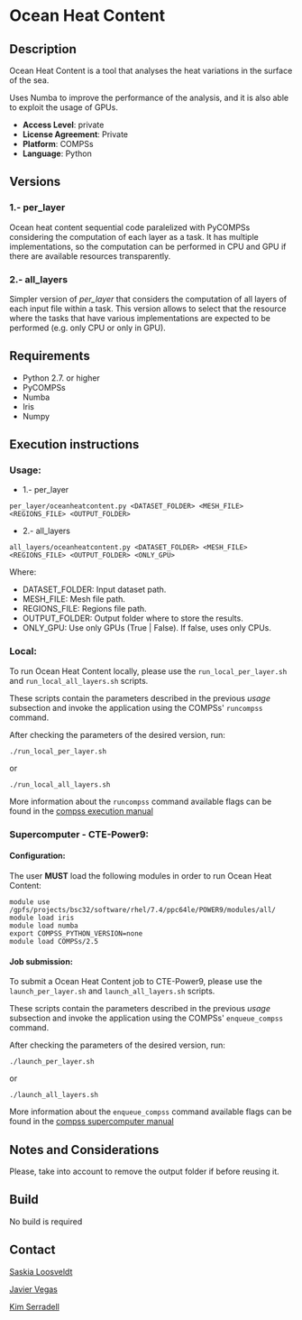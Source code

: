 # Ocean Heat Content

## Description

Ocean Heat Content is a tool that analyses the heat variations in the surface
of the sea.

Uses Numba to improve the performance of the analysis, and it is also able to
exploit the usage of GPUs.

* **Access Level**: private
* **License Agreement**: Private
* **Platform**: COMPSs
* **Language**: Python

## Versions

### 1.- per_layer
Ocean heat content sequential code paralelized with PyCOMPSs considering the
computation of each layer as a task. It has multiple implementations, so the
computation can be performed in CPU and GPU if there are available resources
transparently.

### 2.- all_layers
Simpler version of *per_layer* that considers the computation of all layers
of each input file within a task. This version allows to select that the
resource where the tasks that have various implementations are expected to
be performed (e.g. only CPU or only in GPU).

                
## Requirements

* Python 2.7. or higher
* PyCOMPSs
* Numba
* Iris
* Numpy

## Execution instructions

### Usage:

* 1.- per_layer
```
per_layer/oceanheatcontent.py <DATASET_FOLDER> <MESH_FILE> <REGIONS_FILE> <OUTPUT_FOLDER>
```
* 2.- all_layers
```
all_layers/oceanheatcontent.py <DATASET_FOLDER> <MESH_FILE> <REGIONS_FILE> <OUTPUT_FOLDER> <ONLY_GPU>
```

Where:
* DATASET_FOLDER: Input dataset path.
* MESH_FILE: Mesh file path.
* REGIONS_FILE: Regions file path.
* OUTPUT_FOLDER: Output folder where to store the results.
* ONLY_GPU: Use only GPUs (True | False). If false, uses only CPUs.

### Local:

To run Ocean Heat Content locally, please use the ```run_local_per_layer.sh``` and
```run_local_all_layers.sh``` scripts.

These scripts contain the parameters described in the previous *usage* subsection and invoke
the application using the COMPSs' ```runcompss``` command. 

After checking the parameters of the desired version, run:
```
./run_local_per_layer.sh
```
or
```
./run_local_all_layers.sh
```

More information about the ```runcompss``` command available flags can be found in the 
[compss execution manual](http://compss.bsc.es/releases/compss/latest/docs/COMPSs_User_Manual_App_Exec.pdf)
 
### Supercomputer - CTE-Power9:

#### Configuration:

The user **MUST** load the following modules in order to run Ocean Heat Content:

```
module use /gpfs/projects/bsc32/software/rhel/7.4/ppc64le/POWER9/modules/all/
module load iris
module load numba
export COMPSS_PYTHON_VERSION=none
module load COMPSs/2.5 
```

#### Job submission:

To submit a Ocean Heat Content job to CTE-Power9, please use the ```launch_per_layer.sh``` and
```launch_all_layers.sh``` scripts.

These scripts contain the parameters described in the previous *usage* subsection and invoke
the application using the COMPSs' ```enqueue_compss``` command. 

After checking the parameters of the desired version, run:
```
./launch_per_layer.sh
```
or
```
./launch_all_layers.sh
```

More information about the ```enqueue_compss``` command available flags can be found in the 
[compss supercomputer manual](http://compss.bsc.es/releases/compss/latest/docs/COMPSs_Supercomputers_Manual.pdf)

## Notes and Considerations

Please, take into account to remove the output folder if before reusing it.

## Build
No build is required

## Contact
[Saskia Loosveldt](mailto:saskia.loosveldt@bsc.es)

[Javier Vegas](mailto:javier.vegas@bsc.es)

[Kim Serradell](mailto:kim.serradell@bsc.es)


